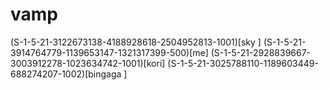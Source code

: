 # vamp
(S-1-5-21-3122673138-4188928618-2504952813-1001)[sky ]
(S-1-5-21-3914764779-1139653147-1321317399-500)[me]
(S-1-5-21-2928839667-3003912278-1023634742-1001)[kori]
(S-1-5-21-3025788110-1189603449-688274207-1002)[bingaga ]
